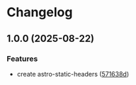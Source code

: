# Changelog

## 1.0.0 (2025-08-22)


### Features

* create astro-static-headers ([571638d](https://github.com/abemedia/astro-static-headers/commit/571638dd9b11722f31c06281c095e73c0b787da9))
